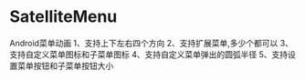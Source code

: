# SatelliteMenu
Android菜单动画
1、支持上下左右四个方向
2、支持扩展菜单,多少个都可以
3、支持自定义菜单图标和子菜单图标
4、支持自定义菜单弹出的圆弧半径
5、支持设置菜单按钮和子菜单按钮大小

